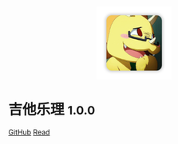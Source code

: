 <!-- _coverpage.md -->



<div style="text-align:center;"><img width= 150px src="image/logo.png" align="middle" /></div>

# 吉他乐理 <small>1.0.0</small>


[GitHub](https://github.com/spite-triangle)
[Read](./README.md)


